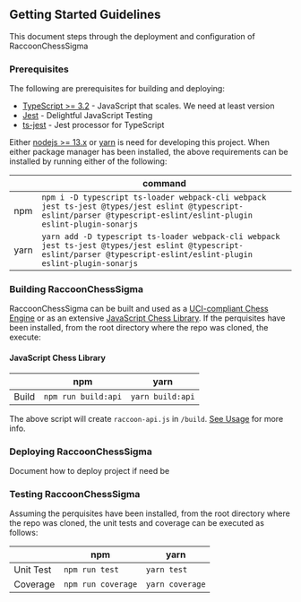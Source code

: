 ## Getting Started Guidelines

This document steps through the deployment and configuration of RaccoonChessSigma

### Prerequisites

The following are prerequisites for building and deploying:

- [TypeScript >= 3.2](https://www.typescriptlang.org/) - JavaScript that scales. We need at least version
- [Jest](https://jestjs.io/) - Delightful JavaScript Testing
- [ts-jest](https://kulshekhar.github.io/ts-jest) - Jest processor for TypeScript

Either [nodejs >= 13.x](https://github.com/nodesource/distributions) or [yarn](https://github.com/yarnpkg/yarn) is need for developing this project. When either package manager has been installed, the above requirements can be installed by running either of the following:

|      | command                                                                                                                                                                 |
| ---- | ----------------------------------------------------------------------------------------------------------------------------------------------------------------------- |
| npm  | `npm i -D typescript ts-loader webpack-cli webpack jest ts-jest @types/jest eslint @typescript-eslint/parser @typescript-eslint/eslint-plugin eslint-plugin-sonarjs`    |
| yarn | `yarn add -D typescript ts-loader webpack-cli webpack jest ts-jest @types/jest eslint @typescript-eslint/parser @typescript-eslint/eslint-plugin eslint-plugin-sonarjs` |

### Building RaccoonChessSigma

RaccoonChessSigma can be built and used as a [UCI-compliant Chess Engine](./rcsigma/ui/uci/uci.md) or as an extensive [JavaScript Chess Library](./rcsigma/ui/api/api.md).
If the perquisites have been installed, from the root directory where the repo was cloned, the execute:

#### JavaScript Chess Library

|       | npm                 | yarn             |
| ----- | ------------------- | ---------------- |
| Build | `npm run build:api` | `yarn build:api` |

The above script will create `raccoon-api.js` in `/build`. [See Usage](./rcsigma/ui/api/api.md) for more info.

### Deploying RaccoonChessSigma

Document how to deploy project if need be

### Testing RaccoonChessSigma

Assuming the perquisites have been installed, from the root directory where the repo was cloned, the unit tests and coverage can be executed as follows:

|           | npm                | yarn            |
| --------- | ------------------ | --------------- |
| Unit Test | `npm run test`     | `yarn test`     |
| Coverage  | `npm run coverage` | `yarn coverage` |
